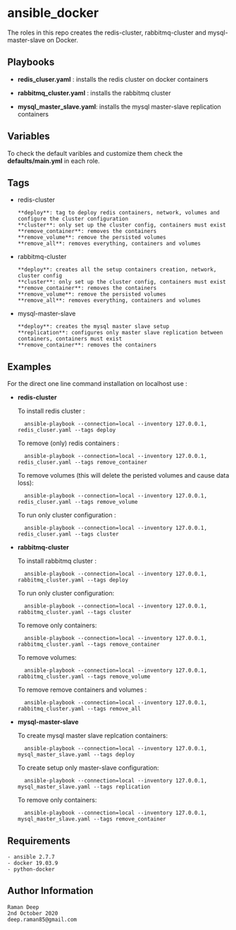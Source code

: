 ansible_docker
==============

The roles in this repo creates the redis-cluster, rabbitmq-cluster and mysql-master-slave on Docker.


Playbooks
---------

- **redis_cluser.yaml** : installs the redis cluster on docker containers

- **rabbitmq_cluster.yaml** : installs the rabbitmq cluster

- **mysql_master_slave.yaml**: installs the mysql master-slave replication containers

Variables
---------

To check the default varibles and customize them check the **defaults/main.yml** in each role.


Tags
----

- redis-cluster
	
	  **deploy**: tag to deploy redis containers, network, volumes and configure the cluster configuration
	  **cluster**: only set up the cluster config, containers must exist
	  **remove_container**: removes the containers
	  **remove_volume**: remove the persisted volumes
	  **remove_all**: removes everything, containers and volumes
	
- rabbitmq-cluster

	  **deploy**: creates all the setup containers creation, network, cluster config
	  **cluster**: only set up the cluster config, containers must exist
	  **remove_container**: removes the containers
	  **remove_volume**: remove the persisted volumes
	  **remove_all**: removes everything, containers and volumes

- mysql-master-slave
	
	  **deploy**: creates the mysql master slave setup
	  **replication**: configures only master slave replication between containers, containers must exist
	  **remove_container**: removes the containers


Examples 
--------

For the direct one line command installation on localhost use :

- **redis-cluster**
	
	To install redis cluster :
	
		ansible-playbook --connection=local --inventory 127.0.0.1, redis_cluser.yaml --tags deploy
	
	To remove (only) redis containers :
	
		ansible-playbook --connection=local --inventory 127.0.0.1, redis_cluser.yaml --tags remove_container
	
	To remove volumes (this will delete the peristed volumes and cause data loss):
	
		ansible-playbook --connection=local --inventory 127.0.0.1, redis_cluser.yaml --tags remove_volume
		
    To run only cluster configuration :
    
		ansible-playbook --connection=local --inventory 127.0.0.1, redis_cluser.yaml --tags cluster

	
- **rabbitmq-cluster**

	To install rabbitmq cluster :
	
		ansible-playbook --connection=local --inventory 127.0.0.1, rabbitmq_cluster.yaml --tags deploy
	
	To run only cluster configuration:
		
		ansible-playbook --connection=local --inventory 127.0.0.1, rabbitmq_cluster.yaml --tags cluster
		
	To remove only containers:
		
		ansible-playbook --connection=local --inventory 127.0.0.1, rabbitmq_cluster.yaml --tags remove_container
		
	To remove volumes:
	
		ansible-playbook --connection=local --inventory 127.0.0.1, rabbitmq_cluster.yaml --tags remove_volume
	
	To remove remove containers and volumes :
	
		ansible-playbook --connection=local --inventory 127.0.0.1, rabbitmq_cluster.yaml --tags remove_all
		

- **mysql-master-slave**

	To create mysql master slave replcation containers:
	
		ansible-playbook --connection=local --inventory 127.0.0.1,  mysql_master_slave.yaml --tags deploy
	
	To create setup only master-slave configuration:
	
		ansible-playbook --connection=local --inventory 127.0.0.1,  mysql_master_slave.yaml --tags replication
	
	To remove only containers:
		
		ansible-playbook --connection=local --inventory 127.0.0.1, mysql_master_slave.yaml --tags remove_container


Requirements
------------

	- ansible 2.7.7
	- docker 19.03.9
	- python-docker


Author Information
------------------

	Raman Deep
	2nd October 2020
	deep.raman85@gmail.com

